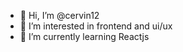 - 👋 Hi, I’m @cervin12
- 👀 I’m interested in frontend and ui/ux
- 🌱 I’m currently learning Reactjs

<!---
cervin12/cervin12 is a ✨ special ✨ repository because its `README.md` (this file) appears on your GitHub profile.
You can click the Preview link to take a look at your changes.
--->
